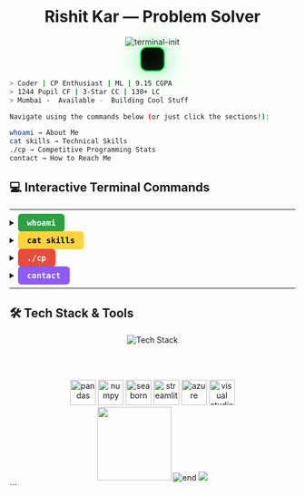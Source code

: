 <div align="center">

<h1>Rishit Kar — Problem Solver</h1>

<img src="https://readme-typing-svg.herokuapp.com?font=JetBrains+Mono&weight=700&size=28&duration=1000&pause=500&color=00FF41&center=true&vCenter=true&width=500&lines=initializing+terminal...;loading+portfolio...;rishit%24;whoami;ready+for+commands!" alt="terminal-init" />

<div style="background: linear-gradient(135deg, #000000 0%, #0a0a0a 50%, #111111 100%); padding: 20px; border-radius: 12px; border: 2px solid #00ff41; font-family: 'JetBrains Mono', monospace; box-shadow: 0 0 40px rgba(0,255,65,0.6), inset 0 0 20px rgba(0,255,65,0.1); position: relative; overflow: hidden; width: fit-content;">

  <div style="position: absolute; top: 0; left: -100%; width: 100%; height: 2px; background: linear-gradient(90deg, transparent, #00ff41, transparent); animation: scan 2s linear infinite;"></div>

  <!-- Any inner text can go here -->

</div>

</div>

```bash
> Coder | CP Enthusiast | ML | 9.15 CGPA
> 1244 Pupil CF | 3-Star CC | 130+ LC
> Mumbai -  Available -  Building Cool Stuff
```

```bash
Navigate using the commands below (or just click the sections!):

whoami → About Me
cat skills → Technical Skills
./cp → Competitive Programming Stats
contact → How to Reach Me
```

## 💻 Interactive Terminal Commands


---

<a name="i"></a>
<details>
<summary><kbd style="background: #2ea043; color: white; padding: 8px 16px; border-radius: 6px; font-weight: bold;">whoami</kbd></summary>

<div style="background: linear-gradient(135deg, #001100, #002200); border: 2px solid #2ea043; border-radius: 10px; padding: 20px; margin: 15px 0;">

```python
# 👤 About Me - Developer Profile
class Developer:
    def __init__(self):
        self.name = "Rishit Kar"
        self.role = "🤖 ML Engineer & 🏆 CP Enthusiast"
        self.education = "DJ Sanghvi College"
        self.cgpa = 9.14
        self.location = "📍 Mumbai, India"
        self.status = "✅ Available for opportunities"
    
    def introduce(self):
        return f"Hi! I'm {self.name} 👋"

me = Developer()
print(me.introduce())
print("Building cool ML projects and solving coding problems!")
```

</div>
</details>

<a name="cat"></a>
<details>
<summary><kbd style="background: #ffd43b; color: black; padding: 8px 16px; border-radius: 6px; font-weight: bold;">cat skills</kbd></summary>

<div style="background: linear-gradient(135deg, #1a1a00, #2d2d00); border: 2px solid #ffd43b; border-radius: 10px; padding: 20px; margin: 15px 0;">

```java
// 💻 Technical Skills Dashboard
import java.util.*;

public class SkillMatrix {
    public static void main(String[] args) {
        // Programming Languages
        Map<String, String> programming = new HashMap<>();
        programming.put("Python", "████████████████████░ 95%");
        programming.put("Java", "████████████████░░░░░ 80%");
        programming.put("C", "██████████████░░░░░░░ 70%");
        
        // Technologies
        Map<String, String> technologies = new HashMap<>();
        technologies.put("ML Stack", "████████████████████░ 90%");
        technologies.put("Problem Solving", "████████████████████░ 90%");
               
        
    }
}
```

</div>
</details>

<a name="cp"></a>
<details>
<summary><kbd style="background: #e74c3c; color: white; padding: 8px 16px; border-radius: 6px; font-weight: bold;">./cp</kbd></summary>

<div style="background: linear-gradient(135deg, #220000, #330000); border: 2px solid #e74c3c; border-radius: 10px; padding: 20px; margin: 15px 0;">

```cpp
public class CompetitiveStats {
    public static void main(String[] args) {
        // 🏆 Competitive Programming Statistics
        String[] platforms = {"Codeforces", "CodeChef", "LeetCode"};
        int[] scores = {1244, 1606, 130};
        String[] titles = {"Pupil", "3-Star", "Problems Solved"};

        System.out.println("🏆 COMPETITIVE PROGRAMMING STATS:");
        System.out.println("=================================");

        for (int i = 0; i < platforms.length; i++) {
            System.out.println("🤖 " + platforms[i] + ": " + scores[i] + " (" + titles[i] + ")");
        }

        System.out.println("\n📊 Total Problems Solved: 300+");
        System.out.println("🎪 Achievement: CodeUncode Organizer");

        // Platform Links
        System.out.println("\n🔗 Profile Links:");
        System.out.println("CF: codeforces.com/profile/emailrishitkar");
        System.out.println("CC: codechef.com/users/rkstriker");
        System.out.println("LC: leetcode.com/u/Rkstriker");
    }
}
```

</div>
</details>

<a name="contact"></a>
<details>
<summary><kbd style="background: #8b5cf6; color: white; padding: 8px 16px; border-radius: 6px; font-weight: bold;">contact</kbd></summary>

<div style="background: linear-gradient(135deg, #1a0033, #2d0066); border: 2px solid #8b5cf6; border-radius: 10px; padding: 20px; margin: 15px 0;">

```json
{
  "contact_info": {
    "email": "emailrishitkar@gmail.com",
    "linkedin": "linkedin.com/in/rishit-kar-786495286/",
    "github": "github.com/Rklearns",
    "location": "Mumbai, India"
  },
  "availability": {
    "status": "🟢 Online & Available",
    "interested_in": [
      "🤝 ML collaborations",
      "🏆 CP discussions",
      "🚀 Cool projects",
      "💼 Opportunities"
    ],
    "response_time": "⚡ Usually within 24 hours"
  },
  "competitive_profiles": {
    "codeforces": "codeforces.com/profile/emailrishitkar",
    "codechef": "codechef.com/users/rkstriker",
    "leetcode": "leetcode.com/u/Rkstriker"
  }
}
```

</div>
</details>

---
## 🛠️ Tech Stack & Tools

<div align="center">

<img src="https://skillicons.dev/icons?i=python,java,c,javascript,html,css,tensorflow,pytorch,fastapi,mysql,mongodb,git,github,vscode,docker,vercel" alt="Tech Stack" />

<br><br>

<!-- Additional icons not available in skillicons -->
<img src="https://cdn.jsdelivr.net/gh/devicons/devicon/icons/pandas/pandas-original.svg" width="45" height="45" alt="pandas" />
<img src="https://cdn.jsdelivr.net/gh/devicons/devicon/icons/numpy/numpy-original.svg" width="45" height="45" alt="numpy" />
<img src="https://seaborn.pydata.org/_images/logo-mark-lightbg.svg" width="45" height="45" alt="seaborn" />
<img src="https://cdn.jsdelivr.net/gh/devicons/devicon/icons/streamlit/streamlit-original.svg" width="45" height="45" alt="streamlit" />
<img src="https://cdn.jsdelivr.net/gh/devicons/devicon/icons/azure/azure-original.svg" width="45" height="45" alt="azure" />
<img src="https://cdn.jsdelivr.net/gh/devicons/devicon/icons/visualstudio/visualstudio-plain.svg" width="45" height="45" alt="visual studio" />

</div>


<div align="center">

<img src="https://github-readme-stats.vercel.app/api?username=Rklearns&show_icons=true&theme=dark&hide_border=true&bg_color=000&title_color=00ff41&text_color=fff&icon_color=00ff41" height="130" />

<img src="https://readme-typing-svg.herokuapp.com?font=JetBrains+Mono&size=16&duration=1500&pause=2000&color=00FF41&center=true&vCenter=true&width=400&lines=session+complete;thanks+for+visiting;ready+to+collaborate!" alt="end" />

<img src="https://komarev.com/ghpvc/?username=Rklearns&color=00ff41&style=flat" />

</div>
```


